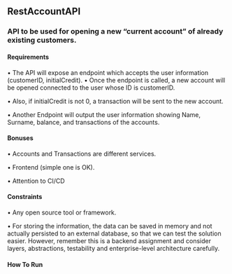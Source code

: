 ## RestAccountAPI

### API to be used for opening a new “current account” of already existing customers.
#### Requirements
• The API will expose an endpoint which accepts the user information (customerID,
initialCredit).
• Once the endpoint is called, a new account will be opened connected to the user whose ID is
customerID.

• Also, if initialCredit is not 0, a transaction will be sent to the new account.

• Another Endpoint will output the user information showing Name, Surname, balance, and
transactions of the accounts.

#### Bonuses
• Accounts and Transactions are different services.

• Frontend (simple one is OK).

• Attention to CI/CD

#### Constraints
• Any open source tool or framework.

• For storing the information, the data can be saved in memory and not actually persisted to an
external database, so that we can test the solution easier. However, remember this is a backend
assignment and consider layers, abstractions, testability and enterprise-level architecture carefully.

#### How To Run